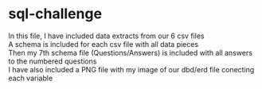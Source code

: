 # sql-challenge

In this file, I have included data extracts from our 6 csv files  
A schema is included for each csv file with all data pieces  
Then my 7th schema file (Questions/Answers) is included with all answers to the numbered questions  
I have also included a PNG file with my image of our dbd/erd file conecting each variable
